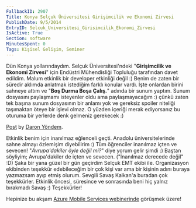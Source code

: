 ```yaml
---
FallbackID: 2907
Title: Konya Selçuk Üniversitesi Girişimcilik ve Ekonomi Zirvesi
PublishDate: 9/5/2014
EntryID: Selcuk_Universitesi_Girisimcilik_Ekonomi_Zirvesi
IsActive: True
Section: software
MinutesSpent: 0
Tags: Kişisel Gelişim, Seminer
---
```

Dün Konya yollarındaydım. Selçuk Üniversitesi'ndeki "**Girişimcilik ve
Ekonomi Zirvesi**" için Endüstri Mühendisliği Topluluğu tarafından davet
edildim. Malum etkinlik bir developer etkinliği değil :) Benim de zaten
bir süredir aklımda anlatmak istediğim farklı konular vardı. İşte
onlardan birini sahneye attım ve "**Boş Durma Boşa Çalış.**" adında bir
sunum yaptım. Sunum dosyasını paylaşmamı isteyenler oldu ama
paylaşmayacağım :) çünkü zaten tek başına sunum dosyasının bir anlamı
yok ve gereksiz spoiler niteliği taşımaktan öteye bir işlevi olmaz. O
yüzden içeriği merak ediyorsanız bu oturuma bir yerlerde denk gelmeniz
gerekecek :)

<div id="fb-root"></div> <script>(function(d, s, id) { var js, fjs = d.getElementsByTagName(s)[0]; if (d.getElementById(id)) return; js = d.createElement(s); js.id = id; js.src = "//connect.facebook.net/en_US/all.js#xfbml=1"; fjs.parentNode.insertBefore(js, fjs); }(document, 'script', 'facebook-jssdk'));</script><div class="fb-post" data-href="https://www.facebook.com/media/set/?set=a.785766928134542.1073741835.207889319255642&amp;type=1" data-width="750"><div class="fb-xfbml-parse-ignore"><a href="https://www.facebook.com/media/set/?set=a.785766928134542.1073741835.207889319255642&amp;type=1">Post</a> by <a href="https://www.facebook.com/daronyoendem">Daron Yöndem</a>.</div></div>

Etkinlik benim için inanılmaz eğlenceli geçti. Anadolu üniversitelerinde
sahne almayı özlemişim diyebilirim :) Tüm öğrenciler inanılmaz içten ve
sevecen! "*Avrupa'dakiler öyle değil mi?*" diye yorum gelir şimdi :)
Baştan söyliyim; Avrupa'dakiler de içten ve sevecen. ("İnanılmaz
derecede değil" :D) Şaka bir yana güzel bir gün geçirdim Selçuk EMT
ekibi ile. Organizasyon ekibinden teşekkür edebileceğim bir çok kişi var
ama bir kişinin adını buraya yazmazsam ayıp etmiş olurum. Sevgili Savaş
Kalkan'a buradan çok teşekkürler. Etkinlik öncesi, süresince ve
sonrasında beni hiç yalnız bırakmadı Savaş :) Teşekkürler!

Hepinize bu akşam [Azure Mobile Services
webinerinde](http://daron.yondem.com/tr/post/Azure_Mobile_Services_Webcast_9_Mayis)
görüşmek üzere!


